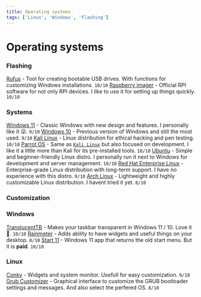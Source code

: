 ```yaml
---
title: Operating systems
tags: ['Linux', 'Windows', 'Flashing']
---
```


# Operating systems

### Flashing
[Rufus](https://rufus.ie/) - Tool for creating bootable USB drives. With functions for customizing Windows installations. ```10/10```
[Raspberry imager](https://www.raspberrypi.org/software/) - Official RPI software for not only RPI devices. I like to use it for setting up things quickly. ```10/10```

### Systems
[Windows 11](https://www.microsoft.com/en-us/windows/windows-11) - Classic Windows with new design and features. I personally like it 😜. ```9/10```
[Windows 10](https://www.microsoft.com/en-us/windows/windows-10) - Previous version of Windows and still the most used. ```9/10```
[Kali Linux](https://www.kali.org/) - Linux distribution for ethical hacking and pen testing. ```10/10```
[Parrot OS](https://parrotsec.org/) - Same as [`Kali Linux`](#systems) but also focused on development. I like it a little more than Kali for its pre-installed tools. ```10/10```
[Ubuntu](https://ubuntu.com/) - Simple and beginner-friendly Linux distro. I personally run it next to Windows for development and server management. ```10/10```
[Red Hat Enterprise Linux](https://www.redhat.com/en/technologies/linux-platforms/enterprise-linux) - Enterprise-grade Linux distribution with long-term support. I have no experience with this distro. ```9/10```
[Arch Linux](https://archlinux.org/) - Lightweight and highly customizable Linux distribution. I havent tried it yet. ```8/10```

### Customization

### Windows
[TranslucentTB](https://github.com/TranslucentTB/TranslucentTB) - Makes your taskbar transparent in Windows 11 / 10. Love it 💖. ```10/10```
[Rainmeter](https://www.rainmeter.net/) - Adds ability to have widgets and useful things on your desktop. ```8/10```
[Start 11](https://www.startallback.com/) - Windows 11 app that returns the old start menu. But it is **paid**.  ```10/10```

### Linux
[Conky](https://github.com/brndnmtthws/conky) - Widgets and system monitor. Usefull for easy customization. ```9/10```
[Grub Customizer](https://launchpad.net/grub-customizer) - Graphical interface to customize the GRUB bootloader settings and messages. And also select the perfered OS. ```8/10```